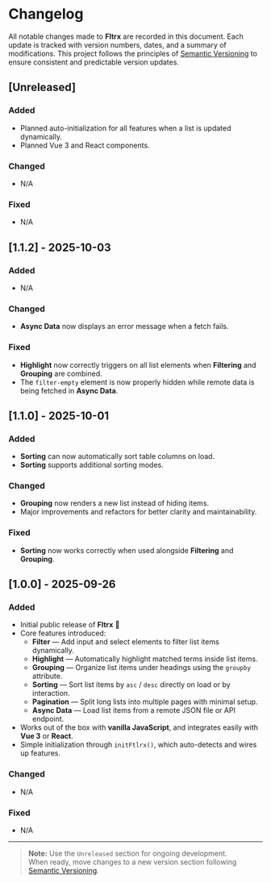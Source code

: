 # Changelog

All notable changes made to **Fltrx** are recorded in this document. Each update is tracked with version numbers, dates, and a summary of modifications. This project follows the principles of [Semantic Versioning](https://semver.org/) to ensure consistent and predictable version updates.

## [Unreleased]

### Added

- Planned auto-initialization for all features when a list is updated dynamically.
- Planned Vue 3 and React components.

### Changed

- N/A

### Fixed

- N/A

## [1.1.2] - 2025-10-03

### Added

- N/A

### Changed

- **Async Data** now displays an error message when a fetch fails.

### Fixed

- **Highlight** now correctly triggers on all list elements when **Filtering** and **Grouping** are combined.
- The `filter-empty` element is now properly hidden while remote data is being fetched in **Async Data**.

## [1.1.0] - 2025-10-01

### Added

- **Sorting** can now automatically sort table columns on load.
- **Sorting** supports additional sorting modes.

### Changed

- **Grouping** now renders a new list instead of hiding items.
- Major improvements and refactors for better clarity and maintainability.

### Fixed

- **Sorting** now works correctly when used alongside **Filtering** and **Grouping**.

## [1.0.0] - 2025-09-26

### Added

- Initial public release of **Fltrx** 🎉
- Core features introduced:
  - **Filter** — Add input and select elements to filter list items dynamically.
  - **Highlight** — Automatically highlight matched terms inside list items.
  - **Grouping** — Organize list items under headings using the `groupby` attribute.
  - **Sorting** — Sort list items by `asc` / `desc` directly on load or by interaction.
  - **Pagination** — Split long lists into multiple pages with minimal setup.
  - **Async Data** — Load list items from a remote JSON file or API endpoint.
- Works out of the box with **vanilla JavaScript**, and integrates easily with **Vue 3** or **React**.
- Simple initialization through `initFtlrx()`, which auto-detects and wires up features.

### Changed

- N/A

### Fixed

- N/A

---

> **Note:** Use the `Unreleased` section for ongoing development.  
> When ready, move changes to a new version section following [Semantic Versioning](https://semver.org/).
